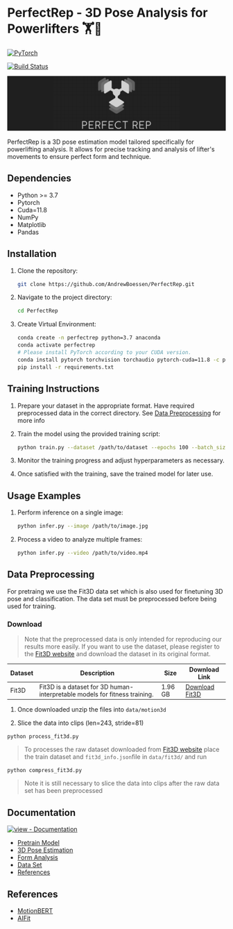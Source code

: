 # PerfectRep - 3D Pose Analysis for Powerlifters 🏋️🦾

<a href="https://pytorch.org/get-started/locally/"><img alt="PyTorch" src="https://img.shields.io/badge/PyTorch-ee4c2c?logo=pytorch&logoColor=white"></a>

[![Build Status](https://github.com/AndrewBoessen/PerfectRep/actions/workflows/python-app.yml/badge.svg?branch=main)](https://github.com/AndrewBoessen/PerfectRep/actions/workflows/python-app.yml)

![PerfectRep](./assets/extended_banner.png)

PerfectRep is a 3D pose estimation model tailored specifically for powerlifting analysis. It allows for precise tracking and analysis of lifter's movements to ensure perfect form and technique.

## Dependencies

- Python >= 3.7
- Pytorch
- Cuda=11.8
- NumPy
- Matplotlib
- Pandas

## Installation

1. Clone the repository:

   ```bash
   git clone https://github.com/AndrewBoessen/PerfectRep.git
   ```

2. Navigate to the project directory:

   ```bash
   cd PerfectRep
   ```

3. Create Virtual Environment:

   ```bash
   conda create -n perfectrep python=3.7 anaconda
   conda activate perfectrep
   # Please install PyTorch according to your CUDA version.
   conda install pytorch torchvision torchaudio pytorch-cuda=11.8 -c pytorch -c nvidia
   pip install -r requirements.txt
   ```

## Training Instructions

1. Prepare your dataset in the appropriate format. Have required preprocessed data in the correct directory. See [Data Preprocessing](#data-preprocessing) for more info

2. Train the model using the provided training script:

   ```bash
   python train.py --dataset /path/to/dataset --epochs 100 --batch_size 32
   ```

3. Monitor the training progress and adjust hyperparameters as necessary.

4. Once satisfied with the training, save the trained model for later use.

## Usage Examples

1. Perform inference on a single image:

   ```bash
   python infer.py --image /path/to/image.jpg
   ```

2. Process a video to analyze multiple frames:

   ```bash
   python infer.py --video /path/to/video.mp4
   ```

## Data Preprocessing

For pretraing we use the Fit3D data set which is also used for finetuning 3D pose and classification. The data set must be preprocessed before being used for training.

### Download

> Note that the preprocessed data is only intended for reproducing our results more easily. If you want to use the dataset, please register to the [Fit3D website](https://fit3d.imar.ro/home) and download the dataset in its original format.

| Dataset   | Description                                                                | Size    | Download Link                                                                                               |
| --------- | -------------------------------------------------------------------------- | ------- | ----------------------------------------------------------------------------------------------------------- |
| Fit3D     | Fit3D is a dataset for 3D human-interpretable models for fitness training. | 1.96 GB | [Download Fit3D](https://drive.google.com/file/d/1B8BT67Q_ZLbT638cbT3msoIYWUwYWzxz/view?usp=drive_link)     |

1. Once downloaded unzip the files into `data/motion3d`

2. Slice the data into clips (len=243, stride=81)
```
python process_fit3d.py
```

> To processes the raw dataset downloaded from [Fit3D website](https://fit3d.imar.ro/home) place the train dataset and `fit3d_info.json`file in `data/fit3d/` and run

```
python compress_fit3d.py
```
> Note it is still necessary to slice the data into clips after the raw data set has been preprocessed

## Documentation

[![view - Documentation](https://img.shields.io/badge/view-Documentation-blue?style=for-the-badge)](/docs/ "Go to project documentation")

- [Pretrain Model](./docs/pretrain.md)
- [3D Pose Estimation](./docs/3D-pose.md)
- [Form Analysis](./docs/form-analysis.md)
- [Data Set](./docs/dataset.md)
- [References](./docs/reference.md)

## References

- [MotionBERT](https://arxiv.org/pdf/2210.06551.pdf)
- [AIFit](https://mihaifieraru.github.io/publication/fieraru_2021_cvpr/Fieraru_2021_CVPR.pdf)
